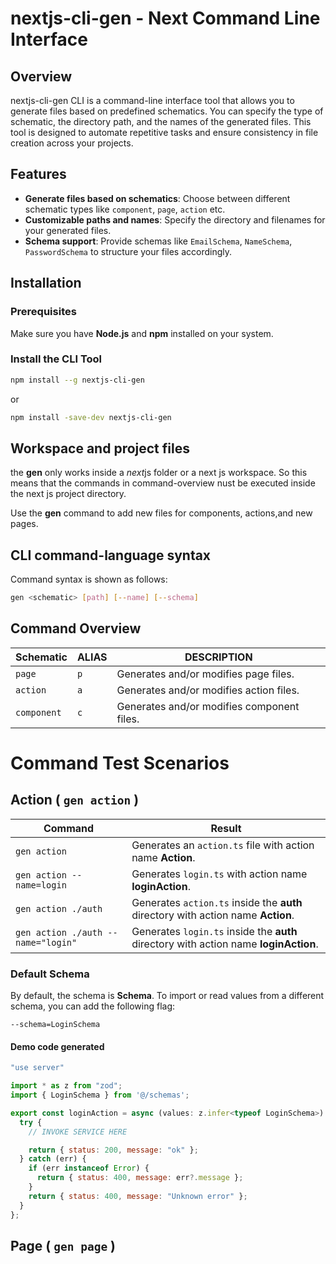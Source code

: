 # nextjs-cli-gen - Next Command Line Interface

## Overview
nextjs-cli-gen CLI is a command-line interface tool that allows you to generate files based on predefined schematics. You can specify the type of schematic, the directory path, and the names of the generated files. This tool is designed to automate repetitive tasks and ensure consistency in file creation across your projects.

## Features
- **Generate files based on schematics**: Choose between different schematic types like `component`, `page`, `action` etc.
- **Customizable paths and names**: Specify the directory and filenames for your generated files.
- **Schema support**: Provide schemas like `EmailSchema`, `NameSchema`, `PasswordSchema` to structure your files accordingly.

## Installation

### Prerequisites
Make sure you have **Node.js** and **npm** installed on your system.

### Install the CLI Tool
```bash
npm install --g nextjs-cli-gen
```

or

```bash
npm install -save-dev nextjs-cli-gen
```

## Workspace and project files

the **gen** only works inside a *next*js folder or a next js workspace. So this means that the commands in command-overview nust be executed inside the next js project directory.

Use the **gen** command to add new files for  components, actions,and new pages.

## CLI command-language syntax

Command syntax is shown as follows:

```bash
gen <schematic> [path] [--name] [--schema]

```

## Command Overview

| Schematic    | ALIAS | DESCRIPTION                                           |
| ---------- | ----- | ----------------------------------------------------- |
| `page` | `p`   | Generates and/or modifies page files. |
| `action` | `a`   | Generates and/or modifies action files. |
| `component` | `c`   | Generates and/or modifies component files. |

# Command Test Scenarios

## Action ( `gen action` )

| Command | Result |
| ------- | ------ |
| `gen action` | Generates an `action.ts` file with action name     **Action**. |
| `gen action --name=login` | Generates `login.ts` with action name **loginAction**. |
| `gen action ./auth` | Generates `action.ts` inside the **auth** directory with action name **Action**. |
| `gen action ./auth --name="login"` | Generates `login.ts` inside the **auth** directory with action name **loginAction**. |

### Default Schema
By default, the schema is **Schema**. To import or read values from a different schema, you can add the following flag:

`--schema=LoginSchema`

#### Demo code generated 

```js
"use server"

import * as z from "zod";
import { LoginSchema } from '@/schemas';

export const loginAction = async (values: z.infer<typeof LoginSchema>) => {
  try {
    // INVOKE SERVICE HERE

    return { status: 200, message: "ok" };
  } catch (err) {
    if (err instanceof Error) {
      return { status: 400, message: err?.message };
    }
    return { status: 400, message: "Unknown error" };
  }
};  

```

## Page ( `gen page` )